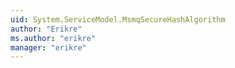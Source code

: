 ```yaml
---
uid: System.ServiceModel.MsmqSecureHashAlgorithm
author: "Erikre"
ms.author: "erikre"
manager: "erikre"
---
```

